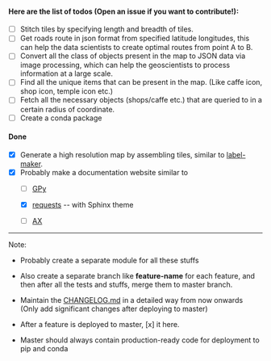 #### Here are the list of todos **(Open an issue if you want to contribute!)**:


- [ ] Stitch tiles by specifying length and breadth of tiles. 
- [ ] Get roads route in json format from specified latitude longitudes, this can help the data scientists to create optimal routes from point A to B.
- [ ] Convert all the class of objects present in the map to JSON data via image processing, which can help the geoscientists to process information at a large scale.
- [ ] Find all the unique items that can be present in the map. (Like caffe icon, shop icon, temple icon etc.)
- [ ] Fetch all the necessary objects (shops/caffe etc.) that are queried to in a certain radius of coordinate.
- [ ] Create a conda package

#### Done

- [x] Generate a high resolution map by assembling tiles, similar to [label-maker](https://github.com/developmentseed/label-maker).
- [x] Probably make a documentation website similar to 
  - [ ] [GPy](https://gpy.readthedocs.io) 
  - [x] [requests](https://requests.readthedocs.io) -- with Sphinx theme
  - [ ] [AX](https://ax.dev/) 


------------------------------------------------------------------------------

Note:

* Probably create a separate module for all these stuffs

* Also create a separate branch like **feature-name** for each feature, and then after all the tests
 and stuffs, merge them to master branch. 
 
* Maintain the [CHANGELOG.md](https://github.com/Jimut123/jimutmap/blob/master/CHANGELOG.md) in a detailed way from now onwards (Only add significant changes after deploying to master)

* After a feature is deployed to master, [x] it here.

* Master should always contain production-ready code for deployment to pip and conda
